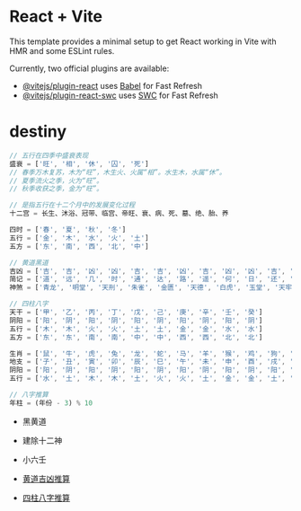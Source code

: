 # React + Vite

This template provides a minimal setup to get React working in Vite with HMR and some ESLint rules.

Currently, two official plugins are available:

- [@vitejs/plugin-react](https://github.com/vitejs/vite-plugin-react/blob/main/packages/plugin-react/README.md) uses [Babel](https://babeljs.io/) for Fast Refresh
- [@vitejs/plugin-react-swc](https://github.com/vitejs/vite-plugin-react-swc) uses [SWC](https://swc.rs/) for Fast Refresh


# destiny

```js
// 五行在四季中盛衰表现
盛衰 = ['旺', '相', '休', '囚', '死']
// 春季万木复苏，木为“旺”，木生火、火属“相”。水生木，水属“休”。
// 夏季流火之季，火为“旺”。
// 秋季收获之季，金为“旺”。

// 是指五行在十二个月中的发展变化过程
十二宫 = 长生、沐浴、冠带、临宫、帝旺、衰、病、死、墓、绝、胎、养

四时 = ['春', '夏', '秋', '冬']
五行 = ['金', '木', '水', '火', '土']
五方 = ['东', '南', '西', '北', '中']

// 黄道黑道
吉凶 = ['吉', '吉', '凶', '凶', '吉', '吉', '凶', '吉', '凶', '凶', '吉', '凶']
简记 = ['道', '远', '几', '时', '通', '达', '路', '遥', '何', '日', '还', '乡']
神煞 = ['青龙', '明堂', '天刑', '朱雀', '金匮', '天德', '白虎', '玉堂', '天牢', '玄武', '司命', '勾陈']

// 四柱八字
天干 = ['甲', '乙', '丙', '丁', '戊', '己', '庚', '辛', '壬', '癸']
阴阳 = ['阳', '阴', '阳', '阴', '阳', '阴', '阳', '阴', '阳', '阴']
五行 = ['木', '木', '火', '火', '土', '土', '金', '金', '水', '水']
五方 = ['东', '东', '南', '南', '中', '中', '西', '西', '北', '北']

生肖 = ['鼠', '牛', '虎', '兔', '龙', '蛇', '马', '羊', '猴', '鸡', '狗', '猪']
地支 = ['子', '丑', '寅', '卯', '辰', '巳', '午', '未', '申', '酉', '戌', '亥']
阴阳 = ['阳', '阴', '阳', '阴', '阳', '阴', '阳', '阴', '阳', '阴', '阳', '阴']
五行 = ['水', '土', '木', '木', '土', '火', '火', '土', '金', '金', '土', '水']


```


```js
// 八字推算
年柱 = (年份 - 3) % 10

```

- 黑黄道
- 建除十二神
- 小六壬


- [黄道吉凶推算](https://www.163.com/dy/article/HNO582GA0552V1TU.html)
- [四柱八字推算](https://baike.baidu.com/item/%E5%9B%9B%E6%9F%B1/750027#:~:text=%E5%9B%9B%E6%9F%B1_%E7%99%BE%E5%BA%A6%E7%99%BE%E7%A7%91&text=%E5%9B%9B%E6%9F%B1%E6%98%AF%E3%80%8A%E6%98%93%E7%BB%8F%E3%80%8B%E4%B8%AD,%E6%97%A5%E6%9F%B1%E5%92%8C%E6%97%B6%E6%9F%B1%E3%80%82)

